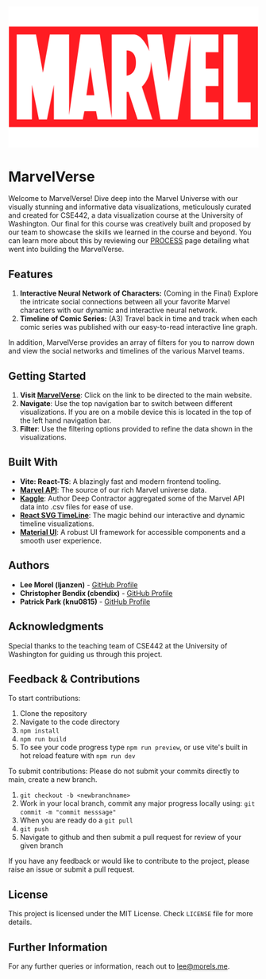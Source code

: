 ![MarvelVerse Logo](/src/assets/marvelLogo.png)

# MarvelVerse

Welcome to MarvelVerse! Dive deep into the Marvel Universe with our visually stunning and informative data visualizations, meticulously curated and created for CSE442, a data visualization course at the University of Washington. Our final for this course was creatively built and proposed by our team to showcase the skills we learned in the course and beyond. You can learn more about this by reviewing our [PROCESS](/PROCESS.md) page detailing what went into building the MarvelVerse.

## Features

1. **Interactive Neural Network of Characters:** (Coming in the Final) Explore the intricate social connections between all your favorite Marvel characters with our dynamic and interactive neural network.
2. **Timeline of Comic Series:** (A3) Travel back in time and track when each comic series was published with our easy-to-read interactive line graph.

In addition, MarvelVerse provides an array of filters for you to narrow down and view the social networks and timelines of the various Marvel teams.

## Getting Started

1. **Visit [MarvelVerse](https://cse442.pages.cs.washington.edu/23au/a3/MarvelGraph/)**: Click on the link to be directed to the main website.
2. **Navigate**: Use the top navigation bar to switch between different visualizations. If you are on a mobile device this is located in the top of the left hand navigation bar.
3. **Filter**: Use the filtering options provided to refine the data shown in the visualizations.

## Built With

- **Vite: React-TS**: A blazingly fast and modern frontend tooling.
- **[Marvel API](https://developer.marvel.com/)**: The source of our rich Marvel universe data.
- **[Kaggle](https://www.kaggle.com/datasets/deepcontractor/marvel-comic-books)**: Author Deep Contractor aggregated some of the Marvel API data into .csv files for ease of use.
- **[React SVG TimeLine](https://github.com/netzwerg/react-svg-timeline)**: The magic behind our interactive and dynamic timeline visualizations.
- **[Material UI](https://mui.com/material-ui/)**: A robust UI framework for accessible components and a smooth user experience.

## Authors

- **Lee Morel (ljanzen)** - [GitHub Profile](https://github.com/LeeJMorel)
- **Christopher Bendix (cbendix)** - [GitHub Profile](https://github.com/neonsigh)
- **Patrick Park (knu0815)** - [GitHub Profile](https://github.com/knu0815)

## Acknowledgments

Special thanks to the teaching team of CSE442 at the University of Washington for guiding us through this project.

## Feedback & Contributions
To start contributions:
1. Clone the repository
2. Navigate to the code directory
3. `npm install`
4. `npm run build`
5. To see your code progress type `npm run preview`, or use vite's built in hot reload feature with `npm run dev`

To submit contributions:
Please do not submit your commits directly to main, create a new branch.
1. `git checkout -b <newbranchname>`
2. Work in your local branch, commit any major progress locally using: `git commit -m "commit messsage"`
3. When you are ready do a `git pull`
4. `git push`
5. Navigate to github and then submit a pull request for review of your given branch

If you have any feedback or would like to contribute to the project, please raise an issue or submit a pull request.

## License

This project is licensed under the MIT License. Check `LICENSE` file for more details.

## Further Information

For any further queries or information, reach out to [lee@morels.me](mailto:lee@morels.me).

